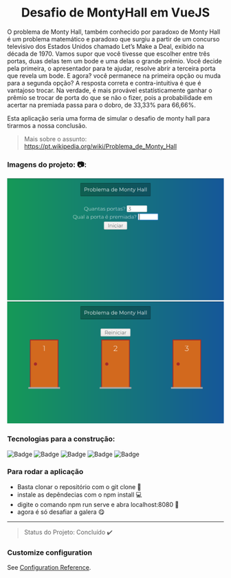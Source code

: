 <h1 align="center"> Desafio de MontyHall em VueJS </h1>

O problema de Monty Hall, também conhecido por paradoxo de Monty Hall é um problema matemático e paradoxo que surgiu a partir de um concurso televisivo dos Estados Unidos chamado Let’s Make a Deal, exibido na década de 1970. Vamos supor que você tivesse que escolher entre três portas, duas delas tem um bode e uma delas o grande prêmio. Você decide pela primeira, o apresentador para te ajudar, resolve abrir a terceira porta que revela um bode. E agora? você permanece na primeira opção ou muda para a segunda opção? A resposta correta e contra-intuitiva é que é vantajoso trocar. Na verdade, é mais provável estatísticamente ganhar o prêmio se trocar de porta do que se não o fizer, pois a probabilidade em acertar na premiada passa para o dobro, de 33,33% para 66,66%. 

Esta aplicação seria uma forma de simular o desafio de monty hall para tirarmos a nossa conclusão. 

> Mais sobre o assunto: https://pt.wikipedia.org/wiki/Problema_de_Monty_Hall

### Imagens do projeto: :camera::
<img src="https://github.com/Franklyn-Sancho/Desafio_MontyHall_Vuejs/blob/master/tela1.png">
<img src="https://github.com/Franklyn-Sancho/Desafio_MontyHall_Vuejs/blob/master/tela2.png">


### Tecnologias para a construção: 

![Badge](https://img.shields.io/static/v1?label=vuejs&message=framework&color=darkgreen&style=for-the-badge&logo=VUEJS)
![Badge](https://img.shields.io/static/v1?label=html&message=mark&color=orange&style=for-the-badge&logo=HTML)
![Badge](https://img.shields.io/static/v1?label=css&message=code&color=blue&style=for-the-badge&logo=CSS)
![Badge](https://img.shields.io/static/v1?label=Javascript&message=Language&color=yellow&style=for-the-badge&logo=JAVASCRIPT)
![Badge](https://img.shields.io/static/v1?label=node&message=interpretor&color=green&style=for-the-badge&logo=NODEJS)

### Para rodar a aplicação
* Basta clonar o repositório com o git clone :sheep:
* instale as depêndecias com o npm install :computer:
* digite o comando npm run serve e abra localhost:8080 :door:
* agora é só desafiar a galera :yum:


-------------------------------------------------------
> Status do Projeto: Concluído :heavy_check_mark:

### Customize configuration
See [Configuration Reference](https://cli.vuejs.org/config/).

